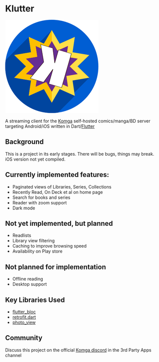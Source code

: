# Klutter

![the klutter logo](assets/images/icon.png "Klutter, the Bizzaro cousin of Komga")

A streaming client for the [Komga](https://komga.org) self-hosted comics/manga/BD server targeting Android/iOS written in Dart/[Flutter](https://flutter.dev)

## Background

This is a project in its early stages. There will be bugs, things may break. iOS version not yet compiled.

## Currently implemented features:

* Paginated views of Libraries, Series, Collections
* Recently Read, On Deck et al on home page
* Search for books and series
* Reader with zoom support
* Dark mode

## Not yet implemented, but planned

* Readlists
* Library view filtering
* Caching to improve browsing speed
* Availability on Play store

## Not planned for implementation

* Offline reading
* Desktop support

## Key Libraries Used

* [flutter_bloc](https://bloclibrary.dev/#/)
* [retrofit.dart](https://pub.dev/packages/retrofit)
* [photo_view](https://pub.dev/packages/photo_view)

## Community

Discuss this project on the official [Komga discord](https://discord.gg/TdRpkDu) in the 3rd Party Apps channel
